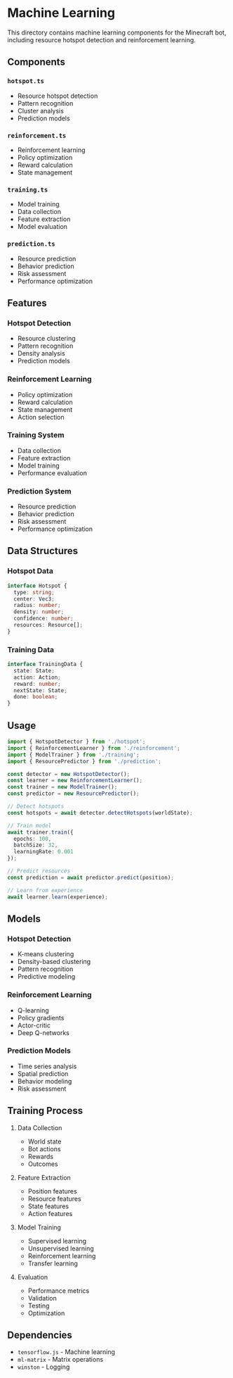 # Machine Learning

This directory contains machine learning components for the Minecraft bot, including resource hotspot detection and reinforcement learning.

## Components

### `hotspot.ts`
- Resource hotspot detection
- Pattern recognition
- Cluster analysis
- Prediction models

### `reinforcement.ts`
- Reinforcement learning
- Policy optimization
- Reward calculation
- State management

### `training.ts`
- Model training
- Data collection
- Feature extraction
- Model evaluation

### `prediction.ts`
- Resource prediction
- Behavior prediction
- Risk assessment
- Performance optimization

## Features

### Hotspot Detection
- Resource clustering
- Pattern recognition
- Density analysis
- Prediction models

### Reinforcement Learning
- Policy optimization
- Reward calculation
- State management
- Action selection

### Training System
- Data collection
- Feature extraction
- Model training
- Performance evaluation

### Prediction System
- Resource prediction
- Behavior prediction
- Risk assessment
- Performance optimization

## Data Structures

### Hotspot Data
```typescript
interface Hotspot {
  type: string;
  center: Vec3;
  radius: number;
  density: number;
  confidence: number;
  resources: Resource[];
}
```

### Training Data
```typescript
interface TrainingData {
  state: State;
  action: Action;
  reward: number;
  nextState: State;
  done: boolean;
}
```

## Usage

```typescript
import { HotspotDetector } from './hotspot';
import { ReinforcementLearner } from './reinforcement';
import { ModelTrainer } from './training';
import { ResourcePredictor } from './prediction';

const detector = new HotspotDetector();
const learner = new ReinforcementLearner();
const trainer = new ModelTrainer();
const predictor = new ResourcePredictor();

// Detect hotspots
const hotspots = await detector.detectHotspots(worldState);

// Train model
await trainer.train({
  epochs: 100,
  batchSize: 32,
  learningRate: 0.001
});

// Predict resources
const prediction = await predictor.predict(position);

// Learn from experience
await learner.learn(experience);
```

## Models

### Hotspot Detection
- K-means clustering
- Density-based clustering
- Pattern recognition
- Predictive modeling

### Reinforcement Learning
- Q-learning
- Policy gradients
- Actor-critic
- Deep Q-networks

### Prediction Models
- Time series analysis
- Spatial prediction
- Behavior modeling
- Risk assessment

## Training Process

1. Data Collection
   - World state
   - Bot actions
   - Rewards
   - Outcomes

2. Feature Extraction
   - Position features
   - Resource features
   - State features
   - Action features

3. Model Training
   - Supervised learning
   - Unsupervised learning
   - Reinforcement learning
   - Transfer learning

4. Evaluation
   - Performance metrics
   - Validation
   - Testing
   - Optimization

## Dependencies

- `tensorflow.js` - Machine learning
- `ml-matrix` - Matrix operations
- `winston` - Logging 